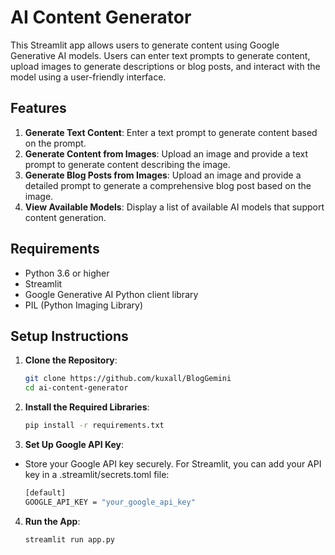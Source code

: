 # AI Content Generator

This Streamlit app allows users to generate content using Google Generative AI models. Users can enter text prompts to generate content, upload images to generate descriptions or blog posts, and interact with the model using a user-friendly interface.

## Features
1. **Generate Text Content**: Enter a text prompt to generate content based on the prompt.
2. **Generate Content from Images**: Upload an image and provide a text prompt to generate content describing the image.
3. **Generate Blog Posts from Images**: Upload an image and provide a detailed prompt to generate a comprehensive blog post based on the image.
4. **View Available Models**: Display a list of available AI models that support content generation.

## Requirements
- Python 3.6 or higher
- Streamlit
- Google Generative AI Python client library
- PIL (Python Imaging Library)

## Setup Instructions
1. **Clone the Repository**:
   ```bash
   git clone https://github.com/kuxall/BlogGemini
   cd ai-content-generator
   ```

2. **Install the Required Libraries**:
   ```bash
   pip install -r requirements.txt
   ```

3. **Set Up Google API Key**:
- Store your Google API key securely. For Streamlit, you can add your API key in a .streamlit/secrets.toml file:
	```bash
	[default]
	GOOGLE_API_KEY = "your_google_api_key"
	```
4. **Run the App**:
   ```bash
   streamlit run app.py
   ```
